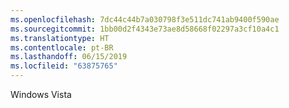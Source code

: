 ```yaml
---
ms.openlocfilehash: 7dc44c44b7a030798f3e511dc741ab9400f590ae
ms.sourcegitcommit: 1bb00d2f4343e73ae8d58668f02297a3cf10a4c1
ms.translationtype: HT
ms.contentlocale: pt-BR
ms.lasthandoff: 06/15/2019
ms.locfileid: "63875765"
---
```

Windows Vista